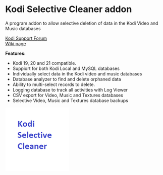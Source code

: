 # Kodi Selective Cleaner addon
A program addon to allow selective deletion of data in the Kodi Video 
and Music databases

<a href="https://forum.kodi.tv/showthread.php?tid=369984">Kodi Support Forum</a> <br>
<a href="https://github.com/jbinkley60/Kodi-Selective-Cleaner/wiki">Wiki page</a>


<b>Features:</b>
- Kodi 19, 20 and 21 compatible.
- Suppiort for both Kodi Local and MySQL databases
- Individually select data  in the Kodi video and music databases
- Database analyzer to find and delete orphaned data
- Ability to multi-select records to delete.
- Logging database to track all activities with Log Viewer
- CSV export for Video, Music and Textures databases 
- Selective Video, Music and Textures database backups


<img src="resources/icon.png" width="40%">

